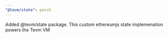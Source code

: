 ```yaml
---
"@tevm/state": patch
---
```


Added @tevm/state package. This custom ethereumjs state implemenation powers the Tevm VM
